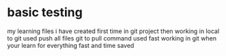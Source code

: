 # basic testing
my learning files 
i have created first time in git project
then working in local to git used push all files 
git to pull command used fast working in git 
when your learn for everything fast and time saved
